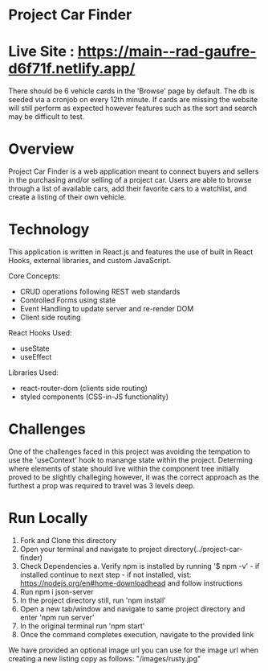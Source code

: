 # Project Car Finder

# Live Site : https://main--rad-gaufre-d6f71f.netlify.app/

There should be 6 vehicle cards in the 'Browse' page by default. The db is seeded via a cronjob on every 12th minute. If cards are missing the website will still perform as expected however features such as the sort and search may be difficult to test.

# Overview

Project Car Finder is a web application meant to connect buyers and sellers in the purchasing and/or selling
of a project car. Users are able to browse through a list of available cars, add their favorite cars to a watchlist, and create a listing of their own vehicle.

# Technology

This application is written in React.js and features the use of built in React Hooks, external libraries, and custom JavaScript.

Core Concepts:
- CRUD operations following REST web standards
- Controlled Forms using state
- Event Handling to update server and re-render DOM
- Client side routing

React Hooks Used:
- useState 
- useEffect

Libraries Used:
- react-router-dom (clients side routing)
- styled components (CSS-in-JS functionality)

# Challenges

One of the challenges faced in this project was avoiding the tempation to use the 'useContext' hook to manange state within the project. Determing where elements of state should live within the component tree initially proved to be slightly challeging however, it was the correct approach as the furthest a prop was required to travel was 3 levels deep.

# Run Locally

1. Fork and Clone this directory
2. Open your terminal and navigate to project directory(../project-car-finder)
3. Check Dependencies
    a. Verify npm is installed by running '$ npm -v'
        - if installed continue to next step 
        - if not installed, vist: https://nodejs.org/en#home-downloadhead and follow instructions
4. Run npm i json-server
5. In the project directory still, run 'npm install'
7. Open a new tab/window and navigate to same project directory and enter 'npm run server'
8. In the original terminal run 'npm start'
9. Once the command completes execution, navigate to the provided link

We have provided an optional image url you can use for the image url when creating a new listing
copy as follows: "/images/rusty.jpg"



